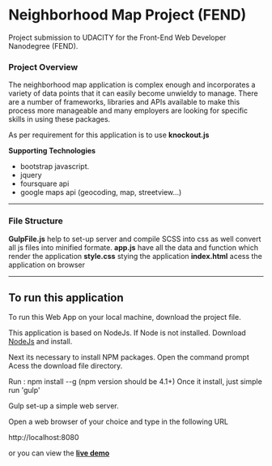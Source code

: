 # Neighborhood Map Project (FEND)
Project submission to UDACITY for the Front-End Web Developer Nanodegree (FEND).

### Project Overview

The neighborhood map application is complex enough and incorporates a variety of data points that it can easily become unwieldy to manage. There are a number of frameworks, libraries and APIs available to make this process more manageable and many employers are looking for specific skills in using these packages. 

As per requirement for this application is to use **knockout.js**

**Supporting Technologies**

* bootstrap javascript.
* jquery
* foursquare api
* google maps api (geocoding, map, streetview...)

---
### File Structure
**GulpFile.js** help to set-up server and compile SCSS into css as well convert all js files into minified formate.
**app.js** have all the data and function which render the application
**style.css** stying the application
**index.html** acess the application on browser


---
## To run this application
To run this Web App on your local machine, download the project file.

This application is based on NodeJs. 
If Node is not installed. Download [NodeJs](https://nodejs.org/en/) and install.

Next its necessary to install NPM packages.
Open the command prompt
Acess the download file directory.

Run : npm install --g  (npm version should be 4.1+)
Once it install, just simple run 'gulp'

Gulp set-up a simple web server.

Open a web browser of your choice and type in the following URL

http://localhost:8080

or you can view the **[live demo](http://faisaljanjua.com/Neighbourhood/)**